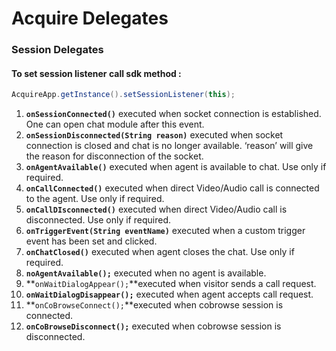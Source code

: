# Acquire Delegates

### Session Delegates 

#### To set session listener call sdk method :

```java
AcquireApp.getInstance().setSessionListener(this);
```

1. **`onSessionConnected()`** executed when socket connection is established. One can open chat module after this event.
2. **`onSessionDisconnected(String reason)`** executed when socket connection is closed and chat is no longer available. ‘reason’ will give the reason for disconnection of the socket.
3. **`onAgentAvailable()`** executed when agent is available to chat. Use only if required.
4. **`onCallConnected()`** executed when direct Video/Audio call is connected to the agent. Use only if required.
5. **`onCallDIsconnected()`** executed when direct Video/Audio call is disconnected. Use only if required.
6. **`onTriggerEvent(String eventName)`** executed when a custom trigger event has been set and clicked.
7. **`onChatClosed()`** executed when agent closes the chat. Use only if required.
8. **`noAgentAvailable();`** executed when no agent is available.
9. **`onWaitDialogAppear();`**executed when visitor sends a call request.
10. **`onWaitDialogDisappear();`** executed when agent accepts call request.
11. **`onCoBrowseConnect();`**executed when cobrowse session is connected.
12. **`onCoBrowseDisconnect();`** executed when cobrowse session is disconnected.

